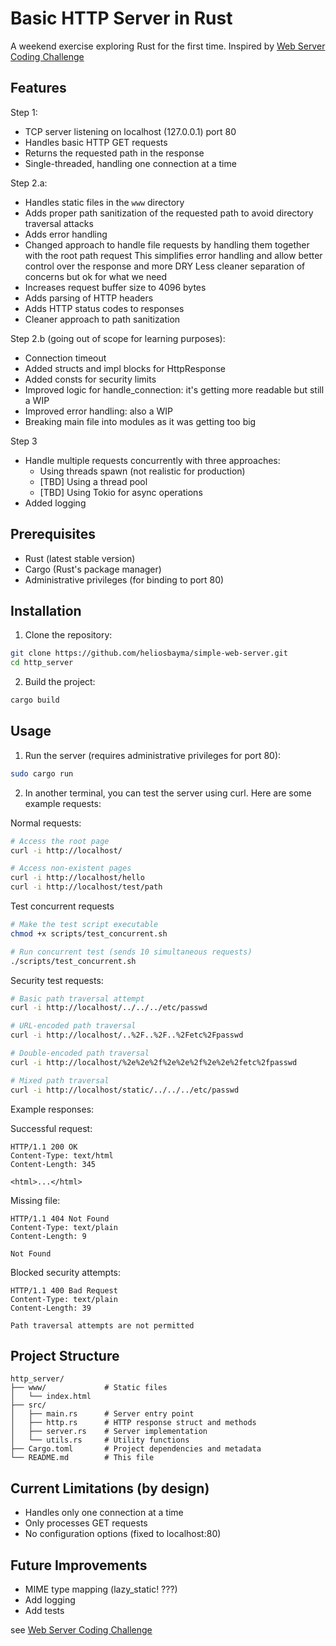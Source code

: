 # Basic HTTP Server in Rust

A weekend exercise exploring Rust for the first time.
Inspired by [Web Server Coding Challenge](https://codingchallenges.fyi/challenges/challenge-webserver/)

## Features

Step 1:

- TCP server listening on localhost (127.0.0.1) port 80
- Handles basic HTTP GET requests
- Returns the requested path in the response
- Single-threaded, handling one connection at a time

Step 2.a:

- Handles static files in the `www` directory
- Adds proper path sanitization of the requested path to avoid directory traversal attacks
- Adds error handling
- Changed approach to handle file requests by handling them together with the root path request
  This simplifies error handling and allow better control over the response and more DRY
  Less cleaner separation of concerns but ok for what we need
- Increases request buffer size to 4096 bytes
- Adds parsing of HTTP headers
- Adds HTTP status codes to responses
- Cleaner approach to path sanitization

Step 2.b (going out of scope for learning purposes):

- Connection timeout
- Added structs and impl blocks for HttpResponse
- Added consts for security limits
- Improved logic for handle_connection: it's getting more readable but still a WIP
- Improved error handling: also a WIP
- Breaking main file into modules as it was getting too big

Step 3

- Handle multiple requests concurrently with three approaches:
  - Using threads spawn (not realistic for production)
  - [TBD] Using a thread pool
  - [TBD] Using Tokio for async operations
- Added logging


## Prerequisites

- Rust (latest stable version)
- Cargo (Rust's package manager)
- Administrative privileges (for binding to port 80)

## Installation

1. Clone the repository:

```bash
git clone https://github.com/heliosbayma/simple-web-server.git
cd http_server
```

2. Build the project:

```bash
cargo build
```

## Usage

1. Run the server (requires administrative privileges for port 80):

```bash
sudo cargo run
```

2. In another terminal, you can test the server using curl. Here are some example requests:

Normal requests:

```bash
# Access the root page
curl -i http://localhost/

# Access non-existent pages
curl -i http://localhost/hello
curl -i http://localhost/test/path
```

Test concurrent requests

```bash
# Make the test script executable
chmod +x scripts/test_concurrent.sh

# Run concurrent test (sends 10 simultaneous requests)
./scripts/test_concurrent.sh
```

Security test requests:

```bash
# Basic path traversal attempt
curl -i http://localhost/../../../etc/passwd

# URL-encoded path traversal
curl -i http://localhost/..%2F..%2F..%2Fetc%2Fpasswd

# Double-encoded path traversal
curl -i http://localhost/%2e%2e%2f%2e%2e%2f%2e%2e%2fetc%2fpasswd

# Mixed path traversal
curl -i http://localhost/static/../../../etc/passwd
```

Example responses:

Successful request:

```text
HTTP/1.1 200 OK
Content-Type: text/html
Content-Length: 345

<html>...</html>
```

Missing file:

```text
HTTP/1.1 404 Not Found
Content-Type: text/plain
Content-Length: 9

Not Found
```

Blocked security attempts:

```text
HTTP/1.1 400 Bad Request
Content-Type: text/plain
Content-Length: 39

Path traversal attempts are not permitted
```


## Project Structure

```text
http_server/
├── www/             # Static files
│   └── index.html
├── src/
│   ├── main.rs      # Server entry point
│   ├── http.rs      # HTTP response struct and methods
│   ├── server.rs    # Server implementation
│   └── utils.rs     # Utility functions
├── Cargo.toml       # Project dependencies and metadata
└── README.md        # This file
```

## Current Limitations (by design)

- Handles only one connection at a time
- Only processes GET requests
- No configuration options (fixed to localhost:80)

## Future Improvements

- MIME type mapping (lazy_static! ???)
- Add logging
- Add tests


see [Web Server Coding Challenge](https://codingchallenges.fyi/challenges/challenge-webserver/)
